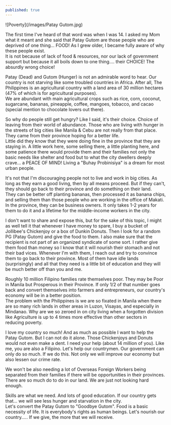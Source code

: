 ```yaml
---
published: true
---
```

![Poverty](/images/Patay Gutom.jpg)

The first time I've heard of that word was when I was 14. I asked my Mom what it meant and she said that Patay Gutom are those people who are deprived of one thing... FOOD! 
As I grew older, I became fully aware of why these people exist.   
It is not because of lack of food & resources, nor our lack of government support but because it all boils down to one thing.... their CHOICE! The absurdly wrong choice! 

Patay (Dead) and Gutom (Hunger) is not an admirable word to hear. Our country is not starving like some troubled countries in Africa. After all, The Philippines is an agricultural country with a land area of 30 million hectares (47% of which is for agricultural purposes).  
We are abundant with main agricultural crops such as rice, corn, coconut, sugarcane, bananas, pineapple, coffee, mangoes, tobacco, and cacao (special mention to chocolate lovers out there). 

So why do people still get hungry? Like I said, it's their choice. Choice of leaving from their world of abundance. Those who are living with hunger in the streets of big cities like Manila & Cebu are not really from that place. They came from their province hoping for a better life.   
Little did they know that they were doing fine in the province that they are staying in. 
A little work here, some selling there, a little planting here, and some patience there would provide them and their families not only the basic needs like shelter and food but to what the city dwellers deeply crave...  a PEACE OF MIND! Living a "Buhay Probinisiya" is a dream for most urban people.

It's not that I'm discouraging people not to live and work in big cities. As long as they earn a good living, then by all means proceed. But if they can't, they should go back to their province and do something on their land.   
They can be better off planting bananas, then processed it as banana chips, and selling them than those people who are working in the office of Makati.
In the province, they can be business owners. It only takes 1-2 years for them to do it and a lifetime for the middle-income workers in the city. 

I don't want to share and expose this, but for the sake of this topic, I might as well tell it that whenever I have money to spare, I buy a bucket of Jollibee's Chickenjoy or a box of Dunkin Donuts. Then I look for a random PG (Patay Gutom) and give the food to them. I also make sure that the recipient is not part of an organized syndicate of some sort.  I rather give them food than money so I know that it will nourish their stomach and not their bad vices.
Whenever I'm with them, I reach out and try to convince them to go back to their province. Most of them have idle lands (surprisingly) and all that they need is a little bit of education and they will be much better off than you and me. 

Roughly 10 million Filipino families rate themselves poor. They may be Poor in Manila but Prosperous in their Province. 
If only 1/2 of that number goes back and convert themselves into farmers and entrepreneurs, our country's economy will be in a better position.  
The problem with the Philippines is we are so fixated in Manila when there are so many rich lands in other areas in Luzon, Visayas, and especially in Mindanao. 
Why are we so zeroed in on city living when a forgotten division like Agriculture is up to 4 times more effective than other sectors in reducing poverty. 

I love my country so much! And as much as possible I want to help the Patay Gutom. But I can not do it alone. Those Chickenjoys and Donuts would not even make a dent. 
I need your help (about 14 million of you). Like me, you are also a Filipino. Let's help our countrymen.  Our government can only do so much. If we do this. Not only we will improve our economy but also lessen our crime rate.

We won't be also needing a lot of Overseas Foreign Workers being separated from their families if there will be opportunities in their provinces. There are so much do to do in our land. We are just not looking hard enough. 

Skills are what we need. And lots of good education. If our country gets that... we will see less hunger and starvation in the city.  
Let's convert the Patay Gutom to "Goodbye Gutom". 
Food is a basic necessity of life. It is everybody's rights as human beings. 
Let's nourish our country..... If we give, the more that we will receive. 